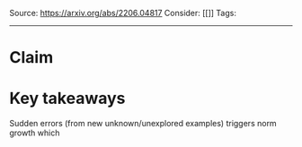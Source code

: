 Source: https://arxiv.org/abs/2206.04817
Consider: [[]]
Tags: 
______________

# Claim

# Key takeaways

Sudden errors (from new unknown/unexplored examples) triggers norm growth which 